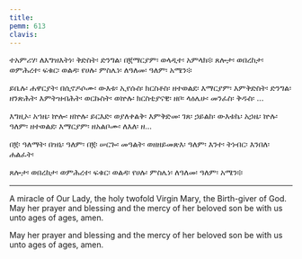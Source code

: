 ```yaml
---
title: 
pemm: 613
clavis: 
---
```

ተአምሪሃ፡ ለእግዝእትነ፡ ቅድስት፡ ድንግል፡ በ፪ማርያም፡ ወላዲተ፡ አምላክ፨ ጸሎታ፡ ወበረከታ፡ ወምሕረተ፡ ፍቁር፡ ወልዳ፡ የሀሉ፡ ምስሌነ፡ ለዓለመ፡ ዓለም፡ አሜን፨

ይቤሉ፡ ሐዋርያት፡ በሲኖዶሶሙ፡ ውእቱ፡ ኢየሱስ፡ ክርስቶስ፡ ዘተወልደ፡ እማርያም፡ እምቅድስት፡ ድንግል፡ ዘንጽሕት፡ እምትዝብሕት፡ ወርኩስት፡ ወኵሉ፡ ክርስቲያናዊ፡ ዘቦ፡ ላዕሌሁ፡ መንፈስ፡ ቅዱስ፡ ...

እግዚኦ፡ አኀዜ፡ ኵሎ፡ ዘኵሉ፡ ይርእድ፡ ወያለቀልቅ፡ እምቅድመ፡ ገጸ፡ ኃይልከ፡ ውእቱኬ፡ አኃዜ፡ ኵሉ፡ ዓለም፡ ዘተወልደ፡ እማርያም፡ ዘአልቦሙ፡ ለእለ፡ ዘ...

በ፪፡ ዓለማት፡ በዝኒ፡ ዓለም፡ በ፪፡ ሠርጐ፡ መዓልት፡ ወዘዘይመጽእ፡ ዓለም፡ እንተ፡ ትነብር፡ እንበለ፡ ሐልፈት፡

ጸሎታ፡ ወበረከታ፡ ወምሕረተ፡ ፍቁር፡ ወልዳ፡ የሀሉ፡ ምስሌነ፡ ለዓለመ፡ ዓለም፡ አሜን፨

----

A miracle of Our Lady, the holy twofold Virgin Mary, the Birth-giver of God. May her prayer and blessing and the mercy of her beloved son be with us unto ages of ages, amen.



May her prayer and blessing and the mercy of her beloved son be with us unto ages of ages, amen.